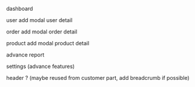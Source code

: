 dashboard

user add modal
user detail

order add modal
order detail

product add modal
product detail

advance report

settings (advance features)

header ? (maybe reused from customer part, add breadcrumb if possible)
